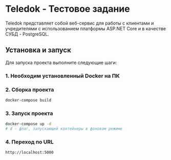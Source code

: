 # Teledok - Тестовое задание

Teledok представляет собой веб-сервис для работы с клиентами и учредителями с использованием платформы ASP.NET Core и в качестве СУБД - PostgreSQL.

## Установка и запуск
Для запуска проекта выполните следующие шаги:

### 1. Необходим установленный Docker на ПК

### 2. Сборка проекта

```bash
docker-compose build
```

### 3. Запуск проекта
```bash
docker-compose up -d
# d - флаг, запускающий контейнеры в фоновом режиме
```

### 4. Переход по URL
```bash
http://localhost:5000
```
